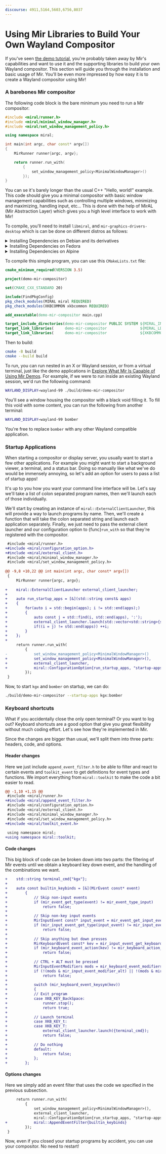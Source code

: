 ```yaml
---
discourse: 4911,5164,5603,6756,8037
---
```


# Using Mir Libraries to Build Your Own Wayland Compositor
If you've seen [the demo tutorial](explore-mir-using-demos), you're probably
taken away by Mir's capabilities and want to use it and the supporting
libraries to build your own Wayland compositor. This section will guide you
through the installation and basic usage of Mir. You'll be even more impressed
by how easy it is to create a Wayland compositor using Mir!

### A barebones Mir compositor

The following code block is the bare minimum you need to run a Mir compositor:
```cpp
#include <miral/runner.h>
#include <miral/minimal_window_manager.h>
#include <miral/set_window_management_policy.h>

using namespace miral;

int main(int argc, char const* argv[])
{
    MirRunner runner{argc, argv};

    return runner.run_with(
        {
            set_window_management_policy<MinimalWindowManager>()
        });
}
```

You can se it's barely longer than the usual C++ "Hello, world!" example. This
code should give you a minimal compositor with basic window management
capabilities such as controlling multiple windows, minimizing and maximizing,
handling input, etc... This is done with the help of MirAL (Mir Abstraction
Layer) which gives you a high level interface to work with Mir!

To compile, you'll need to install `libmiral`, and
`mir-graphics-drivers-desktop` which is can be done on different distros as
follows:

<details>
<summary> Installing Dependencies on Debian and its derivatives </summary>

```sh
sudo apt install libmiral-dev mir-graphics-drivers-desktop
```
</details>

<details>
<summary> Installing Dependencies on Fedora </summary>

```sh
sudo dnf install mir-devel libxkbcommon
```
</details>

<details>
<summary> Installing Dependencies on Alpine </summary>

```sh
sudo apk add mir-dev
```
</details>

To compile this simple program, you can use this `CMakeLists.txt` file:
```cmake
cmake_minimum_required(VERSION 3.5)

project(demo-mir-compositor)

set(CMAKE_CXX_STANDARD 20)

include(FindPkgConfig)
pkg_check_modules(MIRAL miral REQUIRED)
pkg_check_modules(XKBCOMMON xkbcommon REQUIRED)

add_executable(demo-mir-compositor main.cpp)

target_include_directories(demo-mir-compositor PUBLIC SYSTEM ${MIRAL_INCLUDE_DIRS})
target_link_libraries(     demo-mir-compositor               ${MIRAL_LDFLAGS})
target_link_libraries(     demo-mir-compositor               ${XKBCOMMON_LIBRARIES})
```

Then to build:
```sh
cmake -B build
cmake --build build
```

To run, you can run nested in an X or Wayland session, or from a virtual
terminal, just like the demo applications in [Explore What Mir Is Capable of
Using Mir Demos](explore-mir-using-demos.md). For example, if we were to run
inside an existing Wayland session, we'd run the following command:
```sh
WAYLAND_DISPLAY=wayland-99 ./build/demo-mir-compositor 
```
You'll see a window housing the compositor with a black void filling it. To
fill this void with some content, you can run the following from another
terminal:
```sh
WAYLAND_DISPLAY=wayland-99 bomber
```
You're free to replace `bomber` with any other Wayland compatible application.

### Startup Applications
When starting a compositor or display server, you usually want to start a few
other applications. For example you might want to start a background viewer, a
terminal, and a status bar. Doing so manually like what we've do would be
immensely annoying, so let's add an option for users to pass a list of startup
apps!

It's up to you how you want your command line interface will be. Let's say
we'll take a list of colon separated program names, then we'll launch each of
those individually. 

We'll start by creating an instance of `miral::ExternalClientLauncher`, this
will provide a way to launch programs by name. Then, we'll create a function
that will take the colon separated string and launch each application
separately. Finally, we just need to pass the external client launcher and our
configuration option to {func}`run_with` so that they're registered with the
compositor.

```diff
 #include <miral/runner.h>
+#include <miral/configuration_option.h>
+#include <miral/external_client.h>
 #include <miral/minimal_window_manager.h>
 #include <miral/set_window_management_policy.h>
 
@@ -9,8 +10,22 @@ int main(int argc, char const* argv[])
 {
     MirRunner runner{argc, argv};
 
+    miral::ExternalClientLauncher external_client_launcher;
+    
+    auto run_startup_apps = [&](std::string const& apps) 
+    {
+        for(auto i = std::begin(apps); i != std::end(apps);)
+        {
+            auto const j = std::find(i, std::end(apps), ':');
+            external_client_launcher.launch(std::vector<std::string>{std::string{i, j}});
+            if((i = j) != std::end(apps)) ++i;
+        }
+    };
+
     return runner.run_with(
         {
-            set_window_management_policy<MinimalWindowManager>()
+            set_window_management_policy<MinimalWindowManager>(),
+            external_client_launcher,
+            miral::ConfigurationOption{run_startup_apps, "startup-apps", "Colon separated list of startup apps", ""},
         });
 }
```

Now, to start `kgx` and `bomber` on startup, we can do:
```sh
./build/demo-mir-compositor --startup-apps kgx:bomber
```

### Keyboard shortcuts
What if you accidentally close the only open terminal? Or you want to log out?
Keyboard shortcuts are a good option that give you great flexibility without
much coding effort. Let's see how they're implemented in Mir.

Since the changes are bigger than usual, we'll split them into three parts:
headers, code, and options.

#### Header changes
Here we just include `append_event_filter.h` to be able to filter and react to
certain events and `toolkit_event` to get definitions for event types and
functions. We import everything from `miral::toolkit` to make the code a bit
easier to read.
```diff
@@ -1,10 +1,15 @@
 #include <miral/runner.h>
+#include <miral/append_event_filter.h>
 #include <miral/configuration_option.h>
 #include <miral/external_client.h>
 #include <miral/minimal_window_manager.h>
 #include <miral/set_window_management_policy.h>
+#include <miral/toolkit_event.h>
 
 using namespace miral;
+using namespace miral::toolkit;
```
 
#### Code changes
This big block of code can be broken down into two parts: the filtering of
Mir events until we obtain a keyboard key down event, and the handling of the
combinations we want.

```diff
+    std::string terminal_cmd{"kgx"};
+
+    auto const builtin_keybinds = [&](MirEvent const* event)
+        {
+            // Skip non-input events
+            if (mir_event_get_type(event) != mir_event_type_input)
+                return false;
+
+            // Skip non-key input events
+            MirInputEvent const* input_event = mir_event_get_input_event(event);
+            if (mir_input_event_get_type(input_event) != mir_input_event_type_key)
+                return false;
+
+            // Skip anything but down presses
+            MirKeyboardEvent const* kev = mir_input_event_get_keyboard_event(input_event);
+            if (mir_keyboard_event_action(kev) != mir_keyboard_action_down)
+                return false;
+
+            // CTRL + ALT must be pressed
+            MirInputEventModifiers mods = mir_keyboard_event_modifiers(kev);
+            if (!(mods & mir_input_event_modifier_alt) || !(mods & mir_input_event_modifier_ctrl))
+                return false;
+
+            switch (mir_keyboard_event_keysym(kev))
+            {
+            // Exit program
+            case XKB_KEY_BackSpace:
+                runner.stop();
+                return true;
+
+            // Launch terminal
+            case XKB_KEY_t:
+            case XKB_KEY_T:
+                external_client_launcher.launch({terminal_cmd});
+                return false;
+
+            // Do nothing
+            default:
+                return false;
+            };
+        };
```

#### Options changes
Here we simply add an event filter that uses the code we specified in the previous subsection.

```diff
     return runner.run_with(
         {
             set_window_management_policy<MinimalWindowManager>(),
             external_client_launcher,
             miral::ConfigurationOption{run_startup_apps, "startup-apps", "Colon separated list of startup apps", ""},
+            miral::AppendEventFilter{builtin_keybinds}
         });
 }
```

Now, even if you closed your startup programs by accident, you can use your compositor. No need to restart!
